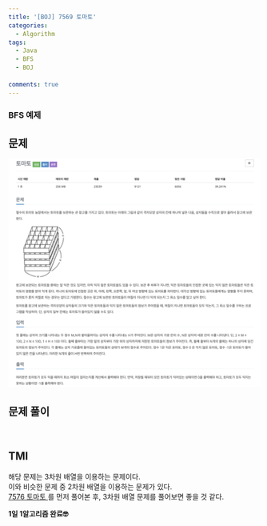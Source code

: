 ```yaml
---
title: '[BOJ] 7569 토마토'
categories:
  - Algorithm
tags:
  - Java
  - BFS
  - BOJ

comments: true 
---
```

### BFS 예제

## 문제
 <a href="/assets/images/BOJ7569.png"><img src="/assets/images/BOJ7569.png"></a>
 <br/>

## 문제 풀이
<script src="https://gist.github.com/kyeahen/954dea4b7904f07fa261391bb02a16dd.js"></script>
<br/>

## TMI

해당 문제는 3차원 배열을 이용하는 문제이다. <br/>
이와 비슷한 문제 중 2차원 배열을 이용하는 문제가 있다. <br/>
 <a href = "https://kyeahen.github.io/algorithm/BOJ-7576-%ED%86%A0%EB%A7%88%ED%86%A0/"> 7576 토마토 </a>를 먼저 풀어본 후, 3차원 배열 문제를 풀어보면 좋을 것 같다. <br>



**1일 1알고리즘 완료🤓**


